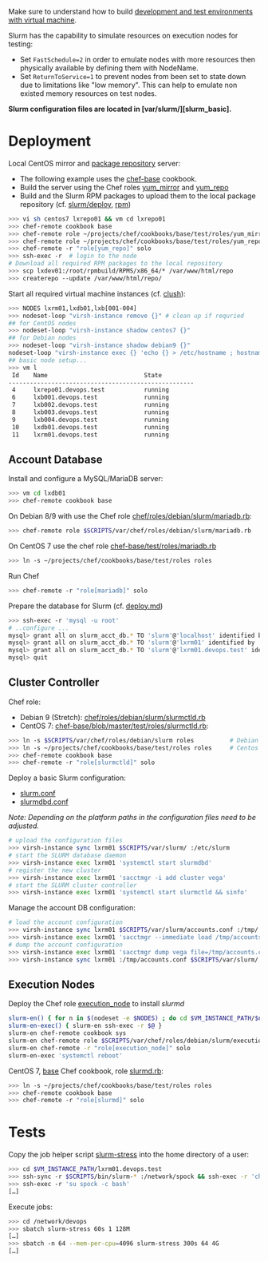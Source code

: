 
Make sure to understand how to build [development and test environments with virtual machine](../libvirt.md).

Slurm has the capability to simulate resources on execution nodes for testing:

* Set `FastSchedule=2` in order to emulate nodes with more resources then physically available by defining them with NodeName.
* Set `ReturnToService=1` to prevent nodes from been set to state down due to limitations like "low memory". This can help to emulate non existed memory resources on test nodes. 

**Slurm configuration files are located in [var/slurm/][slurm_basic].**

# Deployment

Local CentOS mirror and [package repository](../rpm.md) server:

* The following example uses the [chef-base](https://github.com/vpenso/chef-base) cookbook.
* Build the server using the Chef roles [yum_mirror](https://github.com/vpenso/chef-base/blob/master/test/roles/yum_mirror.rb) and [yum_repo](https://github.com/vpenso/chef-base/blob/master/test/roles/yum_repo.rb)
* Build and the Slurm RPM packages to upload them to the local package repository (cf. [slurm/deploy](deploy.md), [rpm](../rpm.md))

```bash
>>> vi sh centos7 lxrepo01 && vm cd lxrepo01
>>> chef-remote cookbook base
>>> chef-remote role ~/projects/chef/cookbooks/base/test/roles/yum_mirror.rb
>>> chef-remote role ~/projects/chef/cookbooks/base/test/roles/yum_repo.rb
>>> chef-remote -r "role[yum_repo]" solo
>>> ssh-exec -r  # login to the node
# Download all required RPM packages to the local repository
>>> scp lxdev01:/root/rpmbuild/RPMS/x86_64/* /var/www/html/repo
>>> createrepo --update /var/www/html/repo/
```

Start all required virtual machine instances (cf. [clush](../clush.md)):

```bash
>>> NODES lxrm01,lxdb01,lxb[001-004]
>>> nodeset-loop "virsh-instance remove {}" # clean up if requried
## for CentOS nodes
>>> nodeset-loop "virsh-instance shadow centos7 {}"
## for Debian nodes
>>> nodeset-loop "virsh-instance shadow debian9 {}"
nodeset-loop "virsh-instance exec {} 'echo {} > /etc/hostname ; hostname {} ; hostname -f'"
## basic node setup...
>>> vm l        
 Id    Name                           State
----------------------------------------------------
 4     lxrepo01.devops.test           running
 6     lxb001.devops.test             running
 7     lxb002.devops.test             running
 8     lxb003.devops.test             running
 9     lxb004.devops.test             running
 10    lxdb01.devops.test             running
 11    lxrm01.devops.test             running
```

## Account Database

Install and configure a MySQL/MariaDB server:

```bash
>>> vm cd lxdb01
>>> chef-remote cookbook base
```

On Debian 8/9 with use the Chef role [chef/roles/debian/slurm/mariadb.rb](../../var/chef/roles/debian/slurm/mariadb.rb):

```bash
>>> chef-remote role $SCRIPTS/var/chef/roles/debian/slurm/mariadb.rb
```

On CentOS 7 use the chef role [chef-base/test/roles/mariadb.rb](https://github.com/vpenso/chef-base/blob/master/test/roles/mariadb.rb)

```bash
>>> ln -s ~/projects/chef/cookbooks/base/test/roles roles
```

Run Chef

```bash
>>> chef-remote -r "role[mariadb]" solo
```

Prepare the database for Slurm (cf. [deploy.md](deploy.md))

```bash
>>> ssh-exec -r 'mysql -u root'
# ..configure ...
mysql> grant all on slurm_acct_db.* TO 'slurm'@'localhost' identified by '12345678' with grant option;
mysql> grant all on slurm_acct_db.* TO 'slurm'@'lxrm01' identified by '12345678' with grant option;
mysql> grant all on slurm_acct_db.* TO 'slurm'@'lxrm01.devops.test' identified by '12345678' with grant option;
mysql> quit
```

## Cluster Controller

Chef role:

* Debian 9 (Stretch): [chef/roles/debian/slurm/slurmctld.rb](../../var/chef/roles/debian/slurm/slurmctld.rb)
* CentOS 7: [chef-base/blob/master/test/roles/slurmctld.rb](https://github.com/vpenso/chef-base/blob/master/test/roles/slurmctld.rb):

```bash
>>> ln -s $SCRIPTS/var/chef/roles/debian/slurm roles          # Debian
>>> ln -s ~/projects/chef/cookbooks/base/test/roles roles     # Centos
>>> chef-remote cookbook base
>>> chef-remote -r "role[slurmctld]" solo
```

Deploy a basic Slurm configuration:

* [slurm.conf](../../var/slurm/slurm.conf)
* [slurmdbd.conf](../../var/slurm/slurmdbd.conf)

_Note: Depending on the platform paths in the configuration files need to be adjusted._

```bash
# upload the configuration files
>>> virsh-instance sync lxrm01 $SCRIPTS/var/slurm/ :/etc/slurm
# start the SLURM database daemon
>>> virsh-instance exec lxrm01 'systemctl start slurmdbd'
# register the new cluster
>>> virsh-instance exec lxrm01 'sacctmgr -i add cluster vega'
# start the SLURM cluster controller
>>> virsh-instance exec lxrm01 'systemctl start slurmctld && sinfo'
```

Manage the account DB configuration: 

```bash
# load the account configuration
>>> virsh-instance sync lxrm01 $SCRIPTS/var/slurm/accounts.conf :/tmp/
>>> virsh-instance exec lxrm01 'sacctmgr --immediate load /tmp/accounts.conf'
# dump the account configuration
>>> virsh-instance exec lxrm01 'sacctmgr dump vega file=/tmp/accounts.conf'
>>> virsh-instance sync lxrm01 :/tmp/accounts.conf $SCRIPTS/var/slurm/
```

## Execution Nodes

Deploy the Chef role [execution_node][execution_node.rb] to install _slurmd_

```bash
slurm-en() { for n in $(nodeset -e $NODES) ; do cd $VM_INSTANCE_PATH/$n ; $@ ; cd - >/dev/null ; done }
slurm-en-exec() { slurm-en ssh-exec -r $@ }
slurm-en chef-remote cookbook sys
slurm-en chef-remote role $SCRIPTS/var/chef/roles/debian/slurm/execution_node.rb
slurm-en chef-remote -r "role[execution_node]" solo
slurm-en-exec 'systemctl reboot'
```

CentOS 7, [base][base] Chef cookbook, role [slurmd.rb](https://github.com/vpenso/chef-base/blob/master/test/roles/slurmd.rb):

```bash
>>> ln -s ~/projects/chef/cookbooks/base/test/roles roles
>>> chef-remote cookbook base
>>> chef-remote -r "role[slurmd]" solo
```

# Tests

Copy the job helper script [slurm-stress][slurm_stress] into the home directory of a user:

```bash
>>> cd $VM_INSTANCE_PATH/lxrm01.devops.test 
>>> ssh-sync -r $SCRIPTS/bin/slurm-* :/network/spock && ssh-exec -r 'chown spock /network/spock/slurm*'
>>> ssh-exec -r 'su spock -c bash'
[…]
```

Execute jobs:

```bash
>>> cd /network/devops
>>> sbatch slurm-stress 60s 1 128M
[…]
>>> sbatch -n 64 --mem-per-cpu=4096 slurm-stress 300s 64 4G
[…]
```


[sys]: https://github.com/GSI-HPC/sys-chef-cookbook
[base]: https://github.com/vpenso/chef-base
[slurm_stress]: ../../bin/slurm-stress
[execution_node.rb]: ../../var/chef/roles/debian/slurm/execution_node.rb
